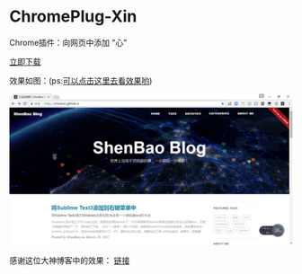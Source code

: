 # ChromePlug-Xin

Chrome插件：向网页中添加 "心"

[立即下载](https://raw.githubusercontent.com/ShenBao/ChromePlug-Xing/master/ChromePlug-Love.crx)

效果如图：(ps:[可以点击这里去看效果哟](https://shenbao.github.io))

![img](./img/img.png "img")

感谢这位大神博客中的效果：
[链接](http://fedt.coding.me/2016/08/17/%E8%87%AA%E5%AE%9A%E4%B9%89%E4%BA%8B%E4%BB%B6/)


<br/><br/><br/><br/><br/>
